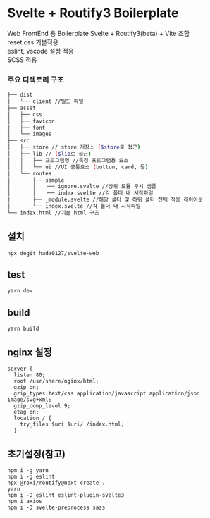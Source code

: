 # Svelte + Routify3 Boilerplate
Web FrontEnd 용 Boilerplate
Svelte + Routify3(beta) + Vite 조합   
reset.css 기본적용   
eslint, vscode 설정 적용   
SCSS 적용

### 주요 디렉토리 구조
```bash
├── dist
│   └── client //빌드 파일
├── asset
│   ├── css
│   ├── favicon
│   ├── font
│   └── images
├── src
│   ├── store // store 저장소 ($store로 접근)
│   ├── lib // ($lib로 접근)
│   │   ├── 프로그램명 //특정 프로그램용 요소
│   │   └── ui //UI 공통요소 (button, card, 등)
│   └── routes
│       ├── sample
│       │   ├── ignore.svelte //상위 모듈 무시 샘플
│       │   └── index.svelte //각 폴더 내 시작파일
│       ├── _module.svelte //해당 폴더 및 하위 폴더 전체 적용 레이아웃
│       └── index.svelte //각 폴더 내 시작파일
└── index.html //기본 html 구조
``` 

## 설치
```
npx degit hada0127/svelte-web
```

## test
```
yarn dev
```

## build
```
yarn build
```

## nginx 설정
```
server {
  listen 80;
  root /usr/share/nginx/html;
  gzip on;
  gzip_types text/css application/javascript application/json image/svg+xml;
  gzip_comp_level 9;
  etag on;
  location / {
    try_files $uri $uri/ /index.html;
  }
```

## 초기설정(참고)
```
npm i -g yarn
npm i -g eslint
npx @roxi/routify@next create .
yarn
npm i -D eslint eslint-plugin-svelte3
npm i axios
npm i -D svelte-preprocess sass
```